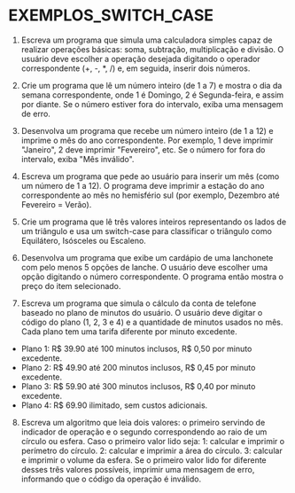 # EXEMPLOS_SWITCH_CASE

1. Escreva um programa que simula uma calculadora simples capaz de realizar operações básicas: soma, subtração, multiplicação e divisão. O usuário deve escolher a operação desejada digitando o operador correspondente (+, -, *, /) e, em seguida, inserir dois números.

2. Crie um programa que lê um número inteiro (de 1 a 7) e mostra o dia da semana correspondente, onde 1 é Domingo, 2 é Segunda-feira, e assim por diante. Se o número estiver fora do intervalo, exiba uma mensagem de erro.

3. Desenvolva um programa que recebe um número inteiro (de 1 a 12) e imprime o mês do ano correspondente. Por exemplo, 1 deve imprimir "Janeiro", 2 deve imprimir "Fevereiro", etc. Se o número for fora do intervalo, exiba "Mês inválido".

4. Escreva um programa que pede ao usuário para inserir um mês (como um número de 1 a 12). O programa deve imprimir a estação do ano correspondente ao mês no hemisfério sul (por exemplo, Dezembro até Fevereiro = Verão).

5. Crie um programa que lê três valores inteiros representando os lados de um triângulo e usa um switch-case para classificar o triângulo como Equilátero, Isósceles ou Escaleno.

6. Desenvolva um programa que exibe um cardápio de uma lanchonete com pelo menos 5 opções de lanche. O usuário deve escolher uma opção digitando o número correspondente. O programa então mostra o preço do item selecionado.

7. Escreva um programa que simula o cálculo da conta de telefone baseado no plano de minutos do usuário. O usuário deve digitar o código do plano (1, 2, 3 e 4) e a quantidade de minutos usados no mês. Cada plano tem uma tarifa diferente por minuto excedente.
- Plano 1: R$ 39.90 até 100 minutos inclusos, R$ 0,50 por minuto excedente.
- Plano 2: R$ 49.90 até 200 minutos inclusos, R$ 0,45 por minuto excedente.
- Plano 3: R$ 59.90 até 300 minutos inclusos, R$ 0,40 por minuto excedente.
- Plano 4: R$ 69.90 ilimitado, sem custos adicionais.

8. Escreva um algoritmo que leia dois valores: o primeiro servindo de indicador de operação e o segundo correspondendo ao raio de um círculo ou esfera. Caso o primeiro valor lido seja:
1: calcular e imprimir o perímetro do círculo.
2: calcular e imprimir a área do círculo.
3: calcular e imprimir o volume da esfera.
Se o primeiro valor lido for diferente desses três valores possíveis, imprimir uma mensagem de erro, informando que o código da operação é inválido.

